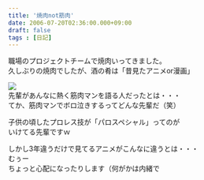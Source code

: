 ```yaml
---
title: '焼肉not筋肉'
date: 2006-07-20T02:36:00.000+09:00
draft: false
tags : [日記]
---
```


職場のプロジェクトチームで焼肉いってきました。  
久しぶりの焼肉でしたが、酒の肴は「昔見たアニメor漫画」  
  
  
[![](http://callas1900.net/blog/uploaded_images/HO-102-01-764299.jpg)](http://callas1900.net/blog/uploaded_images/HO-102-01-767641.jpg)  
先輩があんなに熱く筋肉マンを語る人だったとは・・・  
てか、筋肉マンでボロ泣きするってどんな先輩だ（笑）  
  
子供の頃したプロレス技が「パロスペシャル」ってのが  
いけてる先輩ですｗ  
  
しかし3年違うだけで見てるアニメがこんなに違うとは・・・  
むぅー  
ちょっと心配になったりします（何がかは内緒で